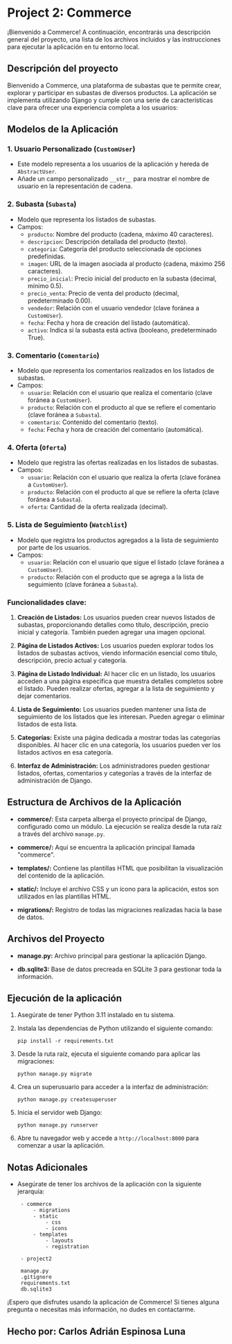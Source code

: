 # Project 2: Commerce

¡Bienvenido a Commerce! A continuación, encontrarás una descripción general del proyecto, una lista de los archivos incluidos y las instrucciones para ejecutar la aplicación en tu entorno local.

## Descripción del proyecto

Bienvenido a Commerce, una plataforma de subastas que te permite crear, explorar y participar en subastas de diversos productos. La aplicación se implementa utilizando Django y cumple con una serie de características clave para ofrecer una experiencia completa a los usuarios:

## Modelos de la Aplicación

### 1. Usuario Personalizado (`CustomUser`)

- Este modelo representa a los usuarios de la aplicación y hereda de `AbstractUser`.
- Añade un campo personalizado `__str__` para mostrar el nombre de usuario en la representación de cadena.

### 2. Subasta (`Subasta`)

- Modelo que representa los listados de subastas.
- Campos:
  - `producto`: Nombre del producto (cadena, máximo 40 caracteres).
  - `descripcion`: Descripción detallada del producto (texto).
  - `categoria`: Categoría del producto seleccionada de opciones predefinidas.
  - `imagen`: URL de la imagen asociada al producto (cadena, máximo 256 caracteres).
  - `precio_inicial`: Precio inicial del producto en la subasta (decimal, mínimo 0.5).
  - `precio_venta`: Precio de venta del producto (decimal, predeterminado 0.00).
  - `vendedor`: Relación con el usuario vendedor (clave foránea a `CustomUser`).
  - `fecha`: Fecha y hora de creación del listado (automática).
  - `activo`: Indica si la subasta está activa (booleano, predeterminado True).

### 3. Comentario (`Comentario`)

- Modelo que representa los comentarios realizados en los listados de subastas.
- Campos:
  - `usuario`: Relación con el usuario que realiza el comentario (clave foránea a `CustomUser`).
  - `producto`: Relación con el producto al que se refiere el comentario (clave foránea a `Subasta`).
  - `comentario`: Contenido del comentario (texto).
  - `fecha`: Fecha y hora de creación del comentario (automática).

### 4. Oferta (`Oferta`)

- Modelo que registra las ofertas realizadas en los listados de subastas.
- Campos:
  - `usuario`: Relación con el usuario que realiza la oferta (clave foránea a `CustomUser`).
  - `producto`: Relación con el producto al que se refiere la oferta (clave foránea a `Subasta`).
  - `oferta`: Cantidad de la oferta realizada (decimal).

### 5. Lista de Seguimiento (`Watchlist`)

- Modelo que registra los productos agregados a la lista de seguimiento por parte de los usuarios.
- Campos:
  - `usuario`: Relación con el usuario que sigue el listado (clave foránea a `CustomUser`).
  - `producto`: Relación con el producto que se agrega a la lista de seguimiento (clave foránea a `Subasta`).

### Funcionalidades clave:

1. **Creación de Listados:** Los usuarios pueden crear nuevos listados de subastas, proporcionando detalles como título, descripción, precio inicial y categoría. También pueden agregar una imagen opcional.

2. **Página de Listados Activos:** Los usuarios pueden explorar todos los listados de subastas activos, viendo información esencial como título, descripción, precio actual y categoría.

3. **Página de Listado Individual:** Al hacer clic en un listado, los usuarios acceden a una página específica que muestra detalles completos sobre el listado. Pueden realizar ofertas, agregar a la lista de seguimiento y dejar comentarios.

4. **Lista de Seguimiento:** Los usuarios pueden mantener una lista de seguimiento de los listados que les interesan. Pueden agregar o eliminar listados de esta lista.

5. **Categorías:** Existe una página dedicada a mostrar todas las categorías disponibles. Al hacer clic en una categoría, los usuarios pueden ver los listados activos en esa categoría.

6. **Interfaz de Administración:** Los administradores pueden gestionar listados, ofertas, comentarios y categorías a través de la interfaz de administración de Django.

## Estructura de Archivos de la Aplicación

- **commerce/:** Esta carpeta alberga el proyecto principal de Django, configurado como un módulo. La ejecución se realiza desde la ruta raíz a través del archivo `manage.py`.

- **commerce/:** Aquí se encuentra la aplicación principal llamada "commerce".

- **templates/:** Contiene las plantillas HTML que posibilitan la visualización del contenido de la aplicación.

- **static/:** Incluye el archivo CSS y un ícono para la aplicación, estos son utilizados en las plantillas HTML.

- **migrations/:** Registro de todas las migraciones realizadas hacia la base de datos.

## Archivos del Proyecto

- **manage.py:** Archivo principal para gestionar la aplicación Django.

- **db.sqlite3:** Base de datos precreada en SQLite 3 para gestionar toda la información.

## Ejecución de la aplicación

1. Asegúrate de tener Python 3.11 instalado en tu sistema.

2. Instala las dependencias de Python utilizando el siguiente comando:

   ```
   pip install -r requirements.txt
   ```

3. Desde la ruta raíz, ejecuta el siguiente comando para aplicar las migraciones:

   ```
   python manage.py migrate
   ```

4. Crea un superusuario para acceder a la interfaz de administración:

   ```
   python manage.py createsuperuser
   ```

5. Inicia el servidor web Django:

   ```
   python manage.py runserver
   ```

6. Abre tu navegador web y accede a `http://localhost:8000` para comenzar a usar la aplicación.

## Notas Adicionales

- Asegúrate de tener los archivos de la aplicación con la siguiente jerarquía:
   ```
    - commerce
        - migrations
        - static
            - css
            - icons
        - templates
            - layouts
            - registration

    - project2

    manage.py
    .gitignore
    requirements.txt
    db.sqlite3
   ```

¡Espero que disfrutes usando la aplicación de Commerce! Si tienes alguna pregunta o necesitas más información, no dudes en contactarme.

## Hecho por: Carlos Adrián Espinosa Luna